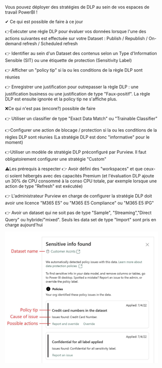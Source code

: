 Vous pouvez déployer des stratégies de DLP au sein de vos espaces de travail PowerBI !

✔ Ce qui est possible de faire à ce jour

👉Exécuter une règle DLP pour évaluer vos données lorsque l'une des actions suivantes est effectuée sur votre Dataset : Publish / Republish / On-demand refresh / Scheduled refresh

👉 Identifier au sein d'un Dataset des contenus selon un Type d'Information Sensible (SIT) ou une étiquette de protection (Sensitivity Label)

👉 Afficher un "policy tip" si la ou les conditions de la règle DLP sont réunies

👉 Enregistrer une justification pour outrepasser la règle DLP : une justification business ou une justification de type "Faux-positif". La règle DLP est ensuite ignorée et la policy tip ne s'affiche plus. 

 
❌Ce qui n'est pas (encore?) possible de faire

👉 Utiliser un classifier de type "Exact Data Match" ou "Trainable Classifier"

👉Configurer une action de blocage / protection si la ou les conditions de la règles DLP sont réunies (La stratégie DLP est donc "informative" pour le moment)

👉Utiliser un modèle de stratégie DLP préconfiguré par Purview. Il faut obligatoirement configurer une stratégie "Custom"

⚠Les prérequis à respecter
👉 Avoir défini des "workspaces" et que ceux-ci soient hébergés avec des capacités Premium (et l'évaluation DLP ajoute un 30% de CPU consommé à la conso CPU totale, par exemple lorsque une action de type "Refresh" est exécutée)

👉 L'administrateur Purview en charge de configurer la stratégie DLP doit avoir une licence "M365 E5" ou "M365 E5 Compliance" ou "M365 E5 IPG"

👉 Avoir un dataset qui ne soit pas de type "Sample", "Streaming","Direct Query" ou hybride/"mixed". Seuls les data set de type "Import" sont pris en charge aujourd'hui

![alt text](image-1.png)
